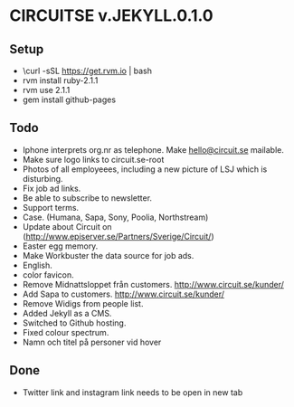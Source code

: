 CIRCUITSE v.JEKYLL.0.1.0
========================



Setup
-----
- \curl -sSL https://get.rvm.io | bash
- rvm install ruby-2.1.1
- rvm use 2.1.1
- gem install github-pages


Todo
----
- Iphone interprets org.nr as telephone. Make hello@circuit.se mailable.
- Make sure logo links to circuit.se-root
- Photos of all employeees, including a new picture of LSJ which is disturbing.
- Fix job ad links.
- Be able to subscribe to newsletter.
- Support terms.
- Case. (Humana, Sapa, Sony, Poolia, Northstream)
- Update about Circuit on (http://www.episerver.se/Partners/Sverige/Circuit/)
- Easter egg memory.
- Make Workbuster the data source for job ads.
- English.
- color favicon.
- Remove Midnattsloppet från customers. http://www.circuit.se/kunder/
- Add Sapa to customers. http://www.circuit.se/kunder/
- Remove Widigs from people list.
- Added Jekyll as a CMS.
- Switched to Github hosting.
- Fixed colour spectrum.
- Namn och titel på personer vid hover 


Done
----
- Twitter link and instagram link needs to be open in new tab
